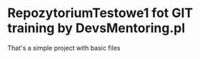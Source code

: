 # RepozytoriumTestowe1 fot GIT training by DevsMentoring.pl
That's a simple project with basic files
